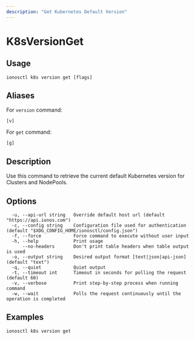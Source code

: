 ```yaml
---
description: "Get Kubernetes Default Version"
---
```


# K8sVersionGet

## Usage

```text
ionosctl k8s version get [flags]
```

## Aliases

For `version` command:

```text
[v]
```

For `get` command:

```text
[g]
```

## Description

Use this command to retrieve the current default Kubernetes version for Clusters and NodePools.

## Options

```text
  -u, --api-url string   Override default host url (default "https://api.ionos.com")
  -c, --config string    Configuration file used for authentication (default "$XDG_CONFIG_HOME/ionosctl/config.json")
  -f, --force            Force command to execute without user input
  -h, --help             Print usage
      --no-headers       Don't print table headers when table output is used
  -o, --output string    Desired output format [text|json|api-json] (default "text")
  -q, --quiet            Quiet output
  -t, --timeout int      Timeout in seconds for polling the request (default 60)
  -v, --verbose          Print step-by-step process when running command
  -w, --wait             Polls the request continuously until the operation is completed
```

## Examples

```text
ionosctl k8s version get
```

